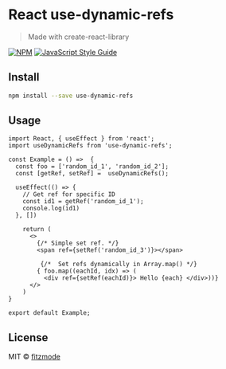 # React use-dynamic-refs

> Made with create-react-library

[![NPM](https://img.shields.io/npm/v/use-dynamic-refs.svg)](https://www.npmjs.com/package/use-dynamic-refs) [![JavaScript Style Guide](https://img.shields.io/badge/code_style-standard-brightgreen.svg)](https://standardjs.com)

## Install

```bash
npm install --save use-dynamic-refs
```

## Usage

```tsx
import React, { useEffect } from 'react';
import useDynamicRefs from 'use-dynamic-refs';

const Example = () =>  {
  const foo = ['random_id_1', 'random_id_2'];
  const [getRef, setRef] =  useDynamicRefs();

  useEffect(() => {
    // Get ref for specific ID 
    const id1 = getRef('random_id_1');
    console.log(id1)
  }, [])

    return ( 
      <>
        {/* Simple set ref. */}
        <span ref={setRef('random_id_3')}></span>

         {/*  Set refs dynamically in Array.map() */}
        { foo.map((eachId, idx) => (
          <div ref={setRef(eachId)}> Hello {each} </div>))}
      </>
    )
}

export default Example;
```

## License

MIT © [fitzmode](https://github.com/fitzmode)
